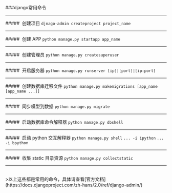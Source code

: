 
###django常用命令

------------


#####&nbsp; 创建项目
`djnago-admin createproject project_name`

------------


#####&nbsp; 创建 APP
`python manage.py startapp app_name`

------------

#####&nbsp; 创建管理员
`python manage.py createsuperuser`

------------

#####&nbsp; 开启服务器
`python manage.py runserver [ip]|[port]|[ip:port]`

------------
#####&nbsp; 创建数据库迁移文件
`python manage.py makemigrations [app_name [app_name ...]]`

------------

#####&nbsp;  同步模型到数据
`python manage.py migrate`

------------
#####&nbsp;  启动数据库命令解释器
`python manage.py dbshell`


------------


#####&nbsp;  启动 python 交互解释器
`python manage.py shell` `... -i ipython` `... -i bpython`

------------
#####&nbsp; 收集 static 目录资源
`python manage.py collectstatic`

------------


<br>
>以上这些都是常用的命令，具体请查看[官方文档](https://docs.djangoproject.com/zh-hans/2.0/ref/django-admin/)